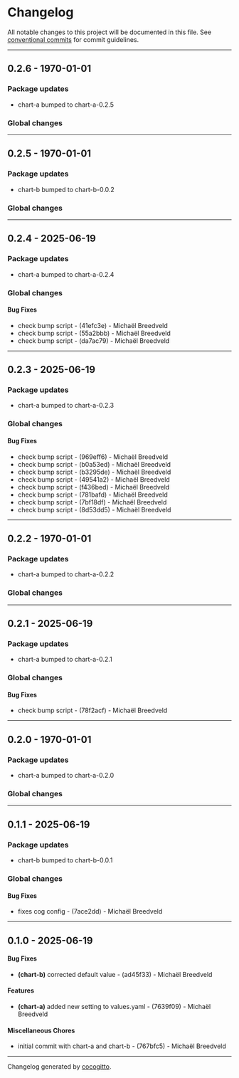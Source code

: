 # Changelog
All notable changes to this project will be documented in this file. See [conventional commits](https://www.conventionalcommits.org/) for commit guidelines.

- - -
## 0.2.6 - 1970-01-01
### Package updates
- chart-a bumped to chart-a-0.2.5
### Global changes

- - -

## 0.2.5 - 1970-01-01
### Package updates
- chart-b bumped to chart-b-0.0.2
### Global changes

- - -

## 0.2.4 - 2025-06-19
### Package updates
- chart-a bumped to chart-a-0.2.4
### Global changes
#### Bug Fixes
- check bump script - (41efc3e) - Michaël Breedveld
- check bump script - (55a2bbb) - Michaël Breedveld
- check bump script - (da7ac79) - Michaël Breedveld

- - -

## 0.2.3 - 2025-06-19
### Package updates
- chart-a bumped to chart-a-0.2.3
### Global changes
#### Bug Fixes
- check bump script - (969eff6) - Michaël Breedveld
- check bump script - (b0a53ed) - Michaël Breedveld
- check bump script - (b3295de) - Michaël Breedveld
- check bump script - (49541a2) - Michaël Breedveld
- check bump script - (f436bed) - Michaël Breedveld
- check bump script - (781bafd) - Michaël Breedveld
- check bump script - (7bf18df) - Michaël Breedveld
- check bump script - (8d53dd5) - Michaël Breedveld

- - -

## 0.2.2 - 1970-01-01
### Package updates
- chart-a bumped to chart-a-0.2.2
### Global changes

- - -

## 0.2.1 - 2025-06-19
### Package updates
- chart-a bumped to chart-a-0.2.1
### Global changes
#### Bug Fixes
- check bump script - (78f2acf) - Michaël Breedveld

- - -

## 0.2.0 - 1970-01-01
### Package updates
- chart-a bumped to chart-a-0.2.0
### Global changes

- - -

## 0.1.1 - 2025-06-19
### Package updates
- chart-b bumped to chart-b-0.0.1
### Global changes
#### Bug Fixes
- fixes cog config - (7ace2dd) - Michaël Breedveld

- - -

## 0.1.0 - 2025-06-19
#### Bug Fixes
- **(chart-b)** corrected default value - (ad45f33) - Michaël Breedveld
#### Features
- **(chart-a)** added new setting to values.yaml - (7639f09) - Michaël Breedveld
#### Miscellaneous Chores
- initial commit with chart-a and chart-b - (767bfc5) - Michaël Breedveld

- - -

Changelog generated by [cocogitto](https://github.com/cocogitto/cocogitto).